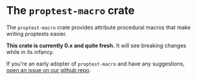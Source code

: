 # The `proptest-macro` crate

The `proptest-macro` crate provides attribute procedural macros that make writing proptests easier.

**This crate is currently 0.x and quite fresh.** It will see breaking
changes while in its infancy.

If you're an early adopter of `proptest-macro` and have any suggestions, [open an issue on our github repo](https://github.com/proptest-rs/proptest/issues/new).
